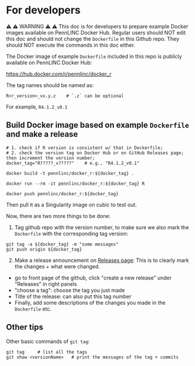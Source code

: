 # For developers

⚠️ ⚠️ WARNING ⚠️ ⚠️
This doc is for developers
to prepare example Docker images available on PennLINC Docker Hub.
Regular users should NOT edit this doc
and should not change the `Dockerfile` in this Github repo.
They should NOT
execute the commands in this doc either. 

The Docker image of example `Dockerfile` included in this repo
is publicly available on PennLINC Docker Hub:

https://hub.docker.com/r/pennlinc/docker_r

The tag names should be named as:
```
R<r_version>_vx.y.z    # `.z` can be optional
```

For example, `R4.1.2_v0.1`

## Build Docker image based on example `Dockerfile` and make a release

```console
# 1. check if R version is consistent w/ that in Dockerfile;
# 2. check the version tag on Docker Hub or on GitHub Releases page; then increment the version number;
docker_tag="R?????_v?????"    # e.g., "R4.1.2_v0.1"

docker build -t pennlinc/docker_r:${docker_tag} .

docker run --rm -it pennlinc/docker_r:${docker_tag} R

docker push pennlinc/docker_r:${docker_tag}
```

Then pull it as a Singularity image on cubic to test out.

Now, there are two more things to be done:
1. Tag github repo with the version number, to make sure we also mark the `Dockerfile` with the corresponding tag version:

```
git tag -a ${docker_tag} -m "some messages"
git push origin ${docker_tag}
```

2. Make a release announcement on [Releases page](https://github.com/PennLINC/docker_R/releases):
This is to clearly mark the changes + what were changed.

* go to front page of the github, click "create a new release" under "Releases" in right panels
* "choose a tag": choose the tag you just made
* Title of the release: can also put this tag number
* Finally, add some descriptions of the changes you made in the `Dockerfile` etc.

## Other tips
Other basic commands of `git tag`:

```
git tag     # list all the tags
git show <versionName>   # print the messages of the tag + commits
```
